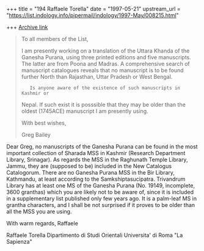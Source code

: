 +++
title = "194 Raffaele Torella"
date = "1997-05-21"
upstream_url = "https://list.indology.info/pipermail/indology/1997-May/008215.html"

+++
[Archive link](https://list.indology.info/pipermail/indology/1997-May/008215.html)

>To all members of the List,
>
>I am presently working on a translation of the Uttara Khanda of the Ganesha
>Purana, using three printed editions and five manuscripts.  The latter are
>from Poona and Madras.  A comprehensive search of manuscript catalogues
>reveals that no manuscript is to be found further North than Rajasthan,
>Uttar Pradesh or West Bengal.
>
>        Is anyone aware of the existence of such manuscripts in Kashmir or
>Nepal. If such exist it is posssible that they may be older than the oldest
>(1745ACE) manuscript I am presently using.
>
>With best wishes,
>
>
>Greg Bailey

Dear Greg,
no manuscripts of the Ganesha Purana can be found in the most important
collection of Sharada MSS in Kashmir (Research Department Library,
Srinagar). As regards the MSS in the Raghunath Temple Library, Jammu, they
are (supposed to be) included in the New Catalogus Catalogorum.  There are
no  Ganesha Purana MSS in the Bir Library, Kathmandu, at least according to
the Samkshiptasucipatra.
Trivandrum Library has at least one MS of the Ganesha Purana (No. 19149,
incomplete, 3600 granthas) which  you  are likely not to be aware of, since
it is included in a supplementary list published only few years ago.  It is
a palm-leaf MS in grantha characters, and I shall be not surprised if it
proves to be older than all the MSS you are using.

With warm regards,
Raffaele

Raffaele Torella
Dipartimento di Studi Orientali
Universita' di Roma "La Sapienza"






